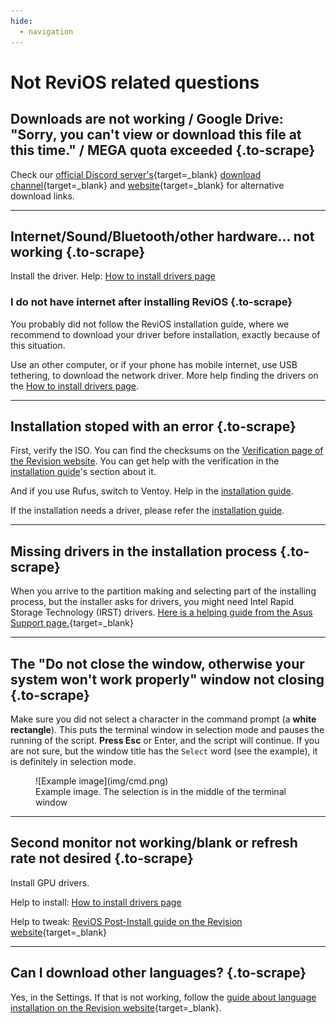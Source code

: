 ```yaml
---
hide:
  - navigation
---
```


# Not ReviOS related questions

## Downloads are not working / Google Drive: "Sorry, you can't view or download this file at this time." / MEGA quota exceeded {.to-scrape}

Check our [official Discord server's](https://discord.gg/962y4pU){target=_blank} [download channel](https://discord.com/channels/619835916139364383/658369065110339640){target=_blank} and [website](https://www.revi.cc/revios/download){target=_blank} for alternative download links.

---

## Internet/Sound/Bluetooth/other hardware... not working {.to-scrape}

Install the driver. Help: [How to install drivers page](drivers.md)

### I do not have internet after installing ReviOS {.to-scrape}

You probably did not follow the ReviOS installation guide, where we recommend to download your driver before installation, exactly because of this situation. 

Use an other computer, or if your phone has mobile internet, use USB tethering, to download the network driver. More help finding the drivers on the [How to install drivers page](drivers.md).

<!-- ## If you do not have internet...

... is probably because you are missing the network drivers. Somehow (like on another computer or by connecting your phone to your pc to use USB tethering) download [Snappy Driver Installer Origin](https://www.snappy-driver-installer.org/){target=_blank}. 

Extract it, and start the software with `SDIO_auto.bat`. Then select the `Download Network Drivers Only` option. It will start the download of all the existing network drivers. 

If it finishes (you can monitor the process on the top side of the window), copy the whole folder to the other computer which doesn't have internet. Open on that computer the software, and install the missing network drivers. Or, if you used USB tethering, you can disconnect your phone and install your network drivers right away. After restart, you can scan the PC for more missing drivers, or better yet, go to the manufacturer's website, and download the drivers from there. -->

---

## Installation stoped with an error {.to-scrape}

First, verify the ISO. You can find the checksums on the [Verification page of the Revision website](https://www.revi.cc/revios/download/verify). You can get help with the verification in the [installation guide](install.md#verification)'s section about it.

And if you use Rufus, switch to Ventoy. Help in the [installation guide](install.md#ventoy).

If the installation needs a driver, please refer the [installation guide](install.md#missing-drivers).

---

## Missing drivers in the installation process {.to-scrape}

When you arrive to the partition making and selecting part of the installing process, but the installer asks for drivers, you might need Intel Rapid Storage Technology (IRST) drivers. [Here is a helping guide from the Asus Support page.](https://www.asus.com/support/FAQ/1044458/){target=_blank}

---

## The "Do not close the window, otherwise your system won't work properly" window not closing {.to-scrape}

Make sure you did not select a character in the command prompt (a **white rectangle**). This puts the terminal window in selection mode and pauses the running of the script. **Press Esc** or Enter, and the script will continue. If you are not sure, but the window title has the `Select` word (see the example), it is definitely in selection mode.

<figure markdown>
  ![Example image](img/cmd.png)
  <figcaption>Example image. The selection is in the middle of the terminal window</figcaption>
</figure>

---

## Second monitor not working/blank or refresh rate not desired {.to-scrape}

Install GPU drivers.

Help to install: [How to install drivers page](drivers.md)

Help to tweak: [ReviOS Post-Install guide on the Revision website](https://www.revi.cc/revios/post-install#h.p_GR11WmefRS4F){target=_blank}

---

## Can I download other languages? {.to-scrape}

Yes, in the Settings. If that is not working, follow the [guide about language installation on the Revision website](https://www.revi.cc/revios/workspace/lang){target=_blank}.
